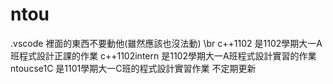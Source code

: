 # ntou
.vscode 裡面的東西不要動他(雖然應該也沒法動) \br
c++1102 是1102學期大一A班程式設計正課的作業
c++1102intern 是1102學期大一A班程式設計實習的作業
ntoucse1C 是1101學期大一C班的程式設計實習作業
不定期更新
